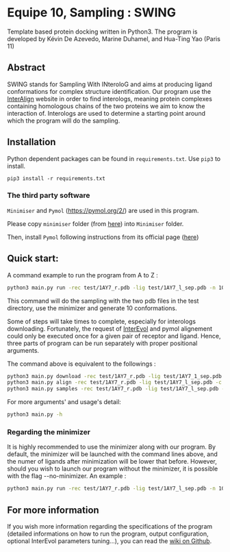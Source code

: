 # Equipe 10, Sampling : SWING
Template based protein docking written in Python3. The program is developed by Kévin De Azevedo, Marine Duhamel, and Hua-Ting Yao (Paris 11)
## Abstract
SWING stands for Sampling With INteroloG and aims at producing ligand conformations for complex structure identification. Our program use the [InterAlign](http://biodev.cea.fr/interevol/) website in order to find interologs, meaning protein complexes containing homologous chains of the two proteins we aim to know the interaction of. Interologs are used to determine a starting point around which the program will do the sampling.

## Installation
Python dependent packages can be found in `requirements.txt`.
Use `pip3` to install.
```
pip3 install -r requirements.txt
```
### The third party software
`Minimiser` and `Pymol` (https://pymol.org/2/) are used in this program.

Please copy `minimiser` folder (from [here](https://github.com/meetU-MasterStudents/2017-2018_partage/tree/master/Codes/Minimizer)) into `Minimiser` folder.

Then, install `Pymol` following instructions from its official page ([here](http://www.pymol.org/install))

## Quick start:
A command example to run the program from A to Z :
```bash
python3 main.py run -rec test/1AY7_r.pdb -lig test/1AY7_l_sep.pdb -n 10
```
This command will do the sampling with the two pdb files in the test directory, use the minimizer and generate 10 conformations.

Some of steps will take times to complete, especially for interologs downloading. Fortunately, the request of [InterEvol](http://biodev.cea.fr/interevol/) and pymol alignement could only be executed once for a given pair of receptor and ligand. Hence, three parts of program can be run separately with proper positional arguments.

The command above is equivalent to the followings :
```bash
python3 main.py download -rec test/1AY7_r.pdb -lig test/1AY7_1_sep.pdb
python3 main.py align -rec test/1AY7_r.pdb -lig test/1AY7_l_sep.pdb -c test/Inter_1AY7_r.conf
python3 main.py samples -rec test/1AY7_r.pdb -lig test/1AY7_l_sep.pdb -n 10 -c test/Samples_1AY7_r.conf
```

For more arguments' and usage's detail:
```bash
python3 main.py -h
```

### Regarding the minimizer
It is highly recommended to use the minimizer along with our program. By default, the minimizer will be launched with the command lines above, and the numer of ligands after minimization will be lower that before. However, should you wish to launch our program without the minimizer, it is possible with the flag --no-minimizer. An example :

```bash
python3 main.py run -rec test/1AY7_r.pdb -lig test/1AY7_l_sep.pdb -n 10 --no-minimizer
```
## For more information
If you wish more information regarding the specifications of the program (detailed informations on how to run the program, output configuration, optional InterEvol parameters tuning...), you can read the [wiki on Github](https://github.com/meetU-MasterStudents/2017-2018_Equipe10/wiki).
